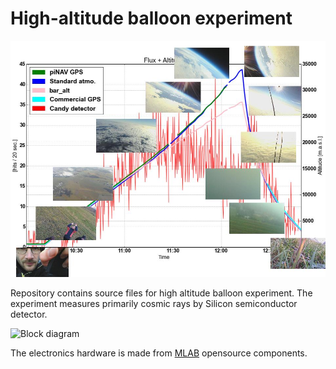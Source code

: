 # High-altitude balloon experiment

![Altitude photos](presentation/altitude_pictures.jpg)

Repository contains source files for high altitude balloon experiment. The experiment measures primarily cosmic rays by Silicon semiconductor detector.

![Block diagram](presentation/schéma.png)

The electronics hardware is made from [MLAB](http://www.mlab.cz/) opensource components. 



